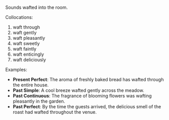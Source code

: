 Sounds wafted into the room.

Collocations:
1. waft through
2. waft gently
3. waft pleasantly
4. waft sweetly
5. waft faintly
6. waft enticingly
7. waft deliciously

Examples:
- **Present Perfect**: The aroma of freshly baked bread has wafted through the entire house.
- **Past Simple**: A cool breeze wafted gently across the meadow.
- **Past Continuous**: The fragrance of blooming flowers was wafting pleasantly in the garden.
- **Past Perfect**: By the time the guests arrived, the delicious smell of the roast had wafted throughout the venue.